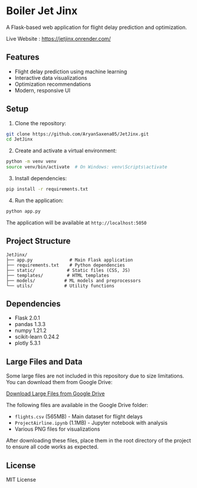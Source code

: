 # Boiler Jet Jinx

A Flask-based web application for flight delay prediction and optimization.

Live Website : https://jetjinx.onrender.com/ 

## Features

- Flight delay prediction using machine learning
- Interactive data visualizations
- Optimization recommendations
- Modern, responsive UI

## Setup

1. Clone the repository:
```bash
git clone https://github.com/AryanSaxena05/JetJinx.git
cd JetJinx
```

2. Create and activate a virtual environment:
```bash
python -m venv venv
source venv/bin/activate  # On Windows: venv\Scripts\activate
```

3. Install dependencies:
```bash
pip install -r requirements.txt
```

4. Run the application:
```bash
python app.py
```

The application will be available at `http://localhost:5050`

## Project Structure

```
JetJinx/
├── app.py              # Main Flask application
├── requirements.txt    # Python dependencies
├── static/            # Static files (CSS, JS)
├── templates/         # HTML templates
├── models/           # ML models and preprocessors
└── utils/            # Utility functions
```

## Dependencies

- Flask 2.0.1
- pandas 1.3.3
- numpy 1.21.2
- scikit-learn 0.24.2
- plotly 5.3.1

## Large Files and Data

Some large files are not included in this repository due to size limitations. You can download them from Google Drive:

[Download Large Files from Google Drive](https://drive.google.com/drive/folders/1guk7lV7rDZ8indb9tNzlbUZrZBG2OW9m?usp=drive_link)

The following files are available in the Google Drive folder:
- `flights.csv` (565MB) - Main dataset for flight delays
- `ProjectAirline.ipynb` (1.1MB) - Jupyter notebook with analysis
- Various PNG files for visualizations

After downloading these files, place them in the root directory of the project to ensure all code works as expected.

## License

MIT License 
